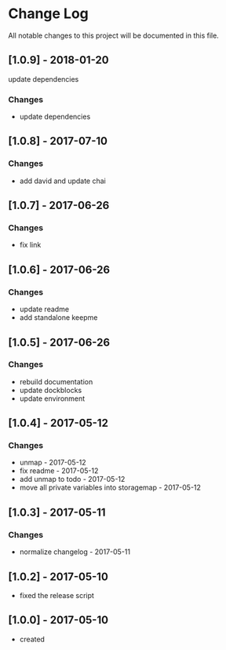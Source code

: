 # Change Log
All notable changes to this project will be documented in this file.


## [1.0.9] - 2018-01-20
update dependencies
### Changes
- update dependencies

## [1.0.8] - 2017-07-10
### Changes
- add david and update chai

## [1.0.7] - 2017-06-26
### Changes
- fix link

## [1.0.6] - 2017-06-26
### Changes
- update readme
- add standalone keepme

## [1.0.5] - 2017-06-26
### Changes
- rebuild documentation
- update dockblocks
- update environment

## [1.0.4] - 2017-05-12
### Changes
- unmap - 2017-05-12
- fix readme - 2017-05-12
- add unmap to todo - 2017-05-12
- move all private variables into storagemap - 2017-05-12

## [1.0.3] - 2017-05-11
### Changes
- normalize changelog - 2017-05-11

## [1.0.2] - 2017-05-10
- fixed the release script

## [1.0.0] - 2017-05-10
- created

